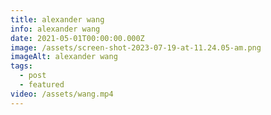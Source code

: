 ```yaml
---
title: alexander wang
info: alexander wang
date: 2021-05-01T00:00:00.000Z
image: /assets/screen-shot-2023-07-19-at-11.24.05-am.png
imageAlt: alexander wang
tags:
  - post
  - featured
video: /assets/wang.mp4
---
```



